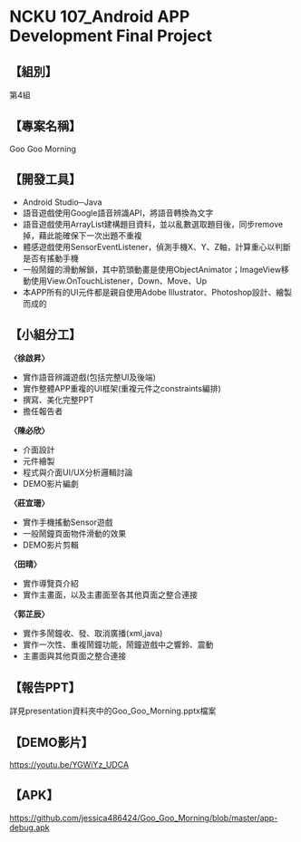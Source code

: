 # NCKU 107_Android APP Development Final Project

## 【組別】
第4組

## 【專案名稱】
Goo Goo Morning

## 【開發工具】
* Android Studio─Java
* 語音遊戲使用Google語音辨識API，將語音轉換為文字
* 語音遊戲使用ArrayList建構題目資料，並以亂數選取題目後，同步remove掉，藉此能確保下一次出題不重複
* 體感遊戲使用SensorEventListener，偵測手機X、Y、Z軸，計算重心以判斷是否有搖動手機
* 一般鬧鐘的滑動解鎖，其中箭頭動畫是使用ObjectAnimator；ImageView移動使用View.OnTouchListener，Down、Move、Up
* 本APP所有的UI元件都是親自使用Adobe Illustrator、Photoshop設計、繪製而成的

## 【小組分工】
**〈徐啟昇〉**
* 實作語音辨識遊戲(包括完整UI及後端)
* 實作整體APP重複的UI框架(重複元件之constraints編排)
* 撰寫、美化完整PPT
* 擔任報告者

**〈陳必欣〉**
* 介面設計
* 元件繪製
* 程式與介面UI/UX分析邏輯討論
* DEMO影片編劇

**〈莊宜珊〉**
* 實作手機搖動Sensor遊戲
* 一般鬧鐘頁面物件滑動的效果
* DEMO影片剪輯

**〈田晴〉**
* 實作導覽頁介紹
* 實作主畫面，以及主畫面至各其他頁面之整合連接 

**〈郭芷辰〉**
* 實作多鬧鐘收、發、取消廣播(xml,java)
* 實作一次性、重複鬧鐘功能，鬧鐘遊戲中之響鈴、震動
* 主畫面與其他頁面之整合連接

## 【報告PPT】
詳見presentation資料夾中的Goo_Goo_Morning.pptx檔案

## 【DEMO影片】
https://youtu.be/YGWiYz_UDCA

## 【APK】
https://github.com/jessica486424/Goo_Goo_Morning/blob/master/app-debug.apk
